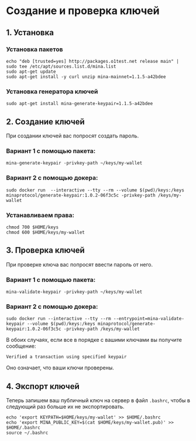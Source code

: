 # Создание и проверка ключей

## 1. Установка

### Установка пакетов

```text
echo "deb [trusted=yes] http://packages.o1test.net release main" | sudo tee /etc/apt/sources.list.d/mina.list
sudo apt-get update
sudo apt-get install -y curl unzip mina-mainnet=1.1.5-a42bdee
```

### Установка генератора ключей

```text
sudo apt-get install mina-generate-keypair=1.1.5-a42bdee
```

## 2. Создание ключей

При создании ключей вас попросят создать пароль.

### Вариант 1 с помощью пакета:

```text
mina-generate-keypair -privkey-path ~/keys/my-wallet
```

### Вариант 2 с помощью докера:

```text
sudo docker run  --interactive --tty --rm --volume $(pwd)/keys:/keys minaprotocol/generate-keypair:1.0.2-06f3c5c -privkey-path /keys/my-wallet
```

### Устанавливаем права:

```text
chmod 700 $HOME/keys
chmod 600 $HOME/keys/my-wallet
```

## 3. Проверка ключей

При проверке ключа вас попросят ввести пароль от него.

### Вариант 1 с помощью пакета:

```text
mina-validate-keypair -privkey-path ~/keys/my-wallet
```

### Вариант 2 с помощью докера:

```text
sudo docker run --interactive --tty --rm --entrypoint=mina-validate-keypair --volume $(pwd)/keys:/keys minaprotocol/generate-keypair:1.0.2-06f3c5c -privkey-path /keys/my-wallet
```

В обоих случаях, если все в порядке с вашими ключами вы получите сообщение:

```text
Verified a transaction using specified keypair
```

Оно означает, что ваши ключи проверены.

## 4. Экспорт ключей

Теперь запишем ваш публичный ключ на сервер в файл `.bashrc`, чтобы в следующий раз больше их не экспортировать.

```text
echo 'export KEYPATH=$HOME/keys/my-wallet' >> $HOME/.bashrc
echo 'export MINA_PUBLIC_KEY=$(cat $HOME/keys/my-wallet.pub)' >> $HOME/.bashrc
source ~/.bashrc
```

